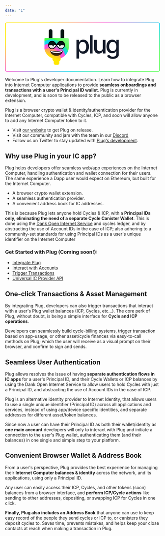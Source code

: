 ```yaml
---
date: "1"
---
```


![](imgs/plug-welcome.png)

Welcome to Plug's developer documentation. Learn how to integrate Plug into Internet Computer applications to provide **seamless onboardings and transactions with a user's Principal ID wallet**. Plug is currently in development, and is soon to be released to the public as a browser extension.

Plug is a browser crypto wallet & identity/authentication provider for the Internet Computer, compatible with Cycles, ICP, and soon will allow anyone to add any Internet Computer token to it.

- Visit [our website](https://plugwallet.ooo) to get Plug on release.
- Visit our community and jam with the team in our [Discord](https://discord.gg/yVEcEzmrgm)
- Follow us on Twitter to stay updated with [Plug's development](https://twitter.com/plug_wallet).

## Why use Plug in your IC app?
Plug helps developers offer seamless web/app experiences on the Internet Computer, handling authentication and wallet connection for their users. The same experience a Dapp user would expect on Ethereum, but built for the Internet Computer.

- A browser crypto wallet extension.
- A seamless authentication provider.
- A convenient address book for IC addresses.

This is because Plug lets anyone hold Cycles & ICP, with a  **Principal IDs only, eliminating the need of a separate Cycle Canister Wallet**. This is done using the [Dank Open Internet Service](https://dank.ooo) and cycles ledger, and by abstracting the use of Account IDs in the case of ICP; also adhering to a community-set standards for using Principal IDs as a user's unique identifier on the Internet Computer

### Get Started with Plug (Coming soon!):

- [Integrate Plug]("./getting-started/integrate-plug/")
- [Interact with Accounts]("./getting-started/interact-with-accounts/")
- [Trigger Transactions]("./getting-started/trigger-transactions/")
- [Universal IC Provider API]("./ic-provider-api/universal-ic-object/")

## One-click Transactions & Asset Management

By integrating Plug, developers can also trigger transactions that interact with a user's Plug wallet balances (ICP, Cycles, etc...). The core perk of Plug, without doubt, is being a simple interface for **Cycle and ICP operations**.

Developers can seamlessly build cycle-billing systems, trigger transaction based on app-usage, or other asset/cycle finances via easy-to-call methods on Plug; which the user will receive as a visual prompt on their browser, and confirm to sign and sends.

## Seamless User Authentication
Plug allows resolves the issue of having **separate authentication flows in IC apps** for a user's Principal ID, and their Cycle Wallets or ICP balances by using the Dank Open Internet Service to allow users to hold Cycles with just a Principal ID, and abstracting the use of Account IDs in the case of ICP.

Plug is an alternative identity provider to Internet Identity, that allows users to use a single unique identifier (Principal ID) across all applications and services, instead of using app/device specific identities, and separate addresses for different asset/token balances.

Since now a user can have their Principal ID as both their wallet/identity as **one main account** developers will only to interact with Plug and initiate a connection to the user's Plug wallet, authenticating them (and their balances) in one single and simple step to your platform.

## Convenient Browser Wallet & Address Book
From a user's perspective, Plug provides the best experience for managing their **Internet Computer balances & identity** across the network, and its applications, using only a Principal ID.

Any user can easily access their ICP, Cycles, and other tokens (soon) balances from a browser interface, and **perform ICP/Cycle actions** like sending to other addresses, depositing, or swapping ICP for Cycles in one click. 

**Finally, Plug also includes an Address Book** that anyone can use to keep easy record of the people they send cycles or ICP to, or canisters they deposit cycles to. Saves time, prevents mistakes, and helps keep your close contacts at reach when making a transaction in Plug.